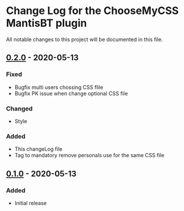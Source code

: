 # Change Log for the ChooseMyCSS MantisBT plugin

All notable changes to this project will be documented in this file.


## [0.2.0] - 2020-05-13

### Fixed

- Bugfix multi users chossing CSS flile
- Bugfix PK issue when change optional CSS file

### Changed

- Style

### Added

- This changeLog file
- Tag to mandatory remove personals use for the same CSS file


## [0.1.0] - 2020-05-13

### Added

- Initial release


[Unreleased]: https://github.com/Association-Cocktail/ChooseMyCSS/compare/0.2.0...HEAD

[0.2.0]: https://github.com/Association-Cocktail/ChooseMyCSS/compare/0.1.0...0.2.0
[0.1.0]: https://github.com/Association-Cocktail/ChooseMyCSS/compare/9235a1ce92046a3e5f5aaa4278b3070654935d72...0.1.0
